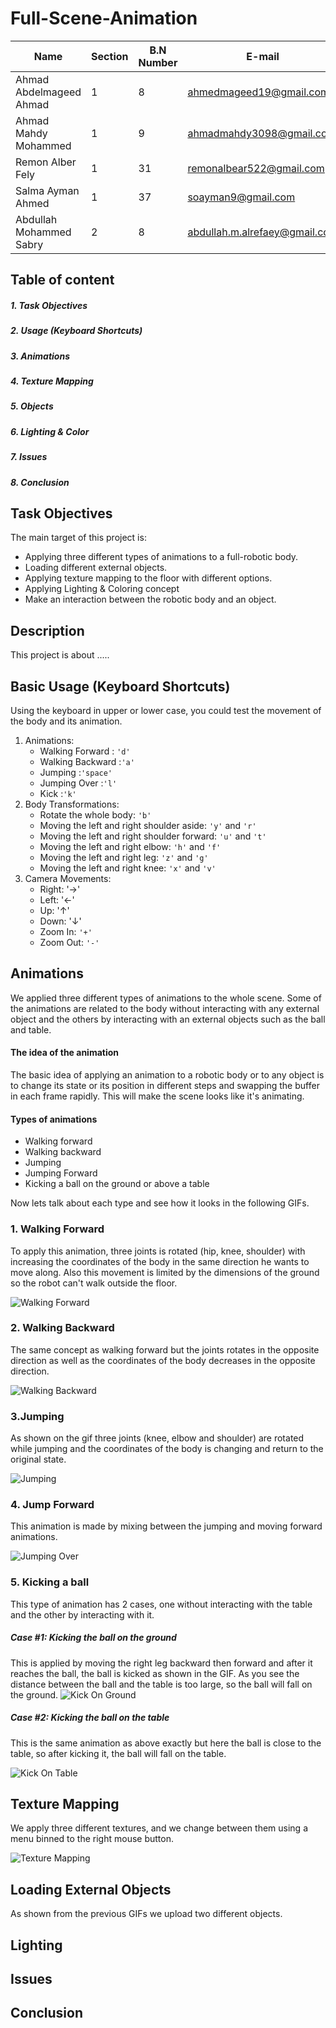 # Full-Scene-Animation

| Name                    | Section | B.N Number   | E-mail                        | Group ID |
|-------------------------|---------|--------------|-------------------------------|----------|
| Ahmad Abdelmageed Ahmad | 1       |            8 | ahmedmageed19@gmail.com       | xx       |
| Ahmad Mahdy Mohammed    | 1       |            9 | ahmadmahdy3098@gmail.com      | xx       |
| Remon Alber Fely        | 1       |           31 | remonalbear522@gmail.com      | xx       |
| Salma Ayman Ahmed       | 1       |           37 | soayman9@gmail.com            | xx       |
| Abdullah Mohammed Sabry | 2       |            8 | abdullah.m.alrefaey@gmail.com | xx       |

## Table of content
##### 1. Task Objectives
##### 2. Usage (Keyboard Shortcuts)
##### 3. Animations
##### 4. Texture Mapping 
##### 5. Objects
##### 6. Lighting & Color
##### 7. Issues
##### 8. Conclusion

## Task Objectives
The main target of this project is:
* Applying three different types of animations to a full-robotic body.
* Loading different external objects.
* Applying texture mapping to the floor with different options.
* Applying Lighting & Coloring concept
* Make an interaction between the robotic body and an object.

## Description
This project is about .....

## Basic Usage (Keyboard Shortcuts)
Using the keyboard in upper or lower case, you could test the movement of the body and its animation.
1. Animations:
    * Walking Forward : `'d'`
    * Walking Backward :`'a'`
    * Jumping :`'space'`
    * Jumping Over :`'l'`
    * Kick :`'k'`
2. Body Transformations:
    * Rotate the whole body: `'b'`
    * Moving the left and right shoulder aside: `'y'` and `'r'`
    * Moving the left and right shoulder forward: `'u'` and `'t'`
    * Moving the left and right elbow: `'h'` and `'f'`
    * Moving the left and right leg: `'z'` and `'g'`
    * Moving the left and right knee: `'x'` and `'v'`
3. Camera Movements:    
    * Right: '&rarr;'
    * Left: '&larr;'
    * Up: '&uarr;'
    * Down: '&darr;'
    * Zoom In: `'+'`
    * Zoom Out: `'-'`


## Animations
We applied three different types of animations to the whole scene. Some of the animations are related to the body without interacting with any external object and the others by interacting with an external objects such as the ball and table.

#### The idea of the animation
The basic idea of applying an animation to a robotic body or to any object is to change its state or its position in different steps and swapping the buffer in each frame rapidly. This will make the scene looks like it's animating.

#### Types of animations
- Walking forward
- Walking backward
- Jumping
- Jumping Forward
- Kicking a ball on the ground or above a table

Now lets talk about each type and see how it looks in the following GIFs.
### 1. Walking Forward
To apply this animation, three joints is rotated (hip, knee, shoulder) with increasing the coordinates of the body in the same direction he wants to move along. Also this movement is limited by the dimensions of the ground so the robot can't walk outside the floor.

![Walking Forward](results/WalkingForward.gif)

### 2. Walking Backward
The same concept as walking forward but the joints rotates in the opposite direction as well as the coordinates of the body decreases in the opposite direction.

![Walking Backward](results/WalkingBackward.gif)

### 3.Jumping
As shown on the gif three joints (knee, elbow and shoulder) are rotated while jumping and the coordinates of the body is changing and return to the original state.

![Jumping](results/Jumping.gif)

### 4. Jump Forward
This animation is made by mixing between the jumping and moving forward animations.

![Jumping Over](results/JumpingOver.gif)

### 5. Kicking a ball
This type of animation has 2 cases, one without interacting with the table and the other by interacting with it.

##### Case #1: Kicking the ball on the ground
This is applied by moving the right leg backward then forward and after it reaches the ball, the ball is kicked as shown in the GIF. As you see the distance between the ball and the table is too large, so the ball will fall on the ground.
![Kick On Ground](results/KickOnGround.gif)

##### Case #2: Kicking the ball on the table
This is the same animation as above exactly but here the ball is close to the table, so after kicking it, the ball will fall on the table.

![Kick On Table](results/KickOnTable.gif)

## Texture Mapping
We apply three different textures, and we change between them using a menu binned to the right mouse button.

![Texture Mapping](results/TextureMapping.gif)

## Loading External Objects
As shown from the previous GIFs we upload two different objects.  



## Lighting



## Issues

## Conclusion
